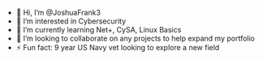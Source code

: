 - 👋 Hi, I’m @JoshuaFrank3
- 👀 I’m interested in Cybersecurity 
- 🌱 I’m currently learning Net+, CySA, Linux Basics
- 💞️ I’m looking to collaborate on any projects to help expand my portfolio
- ⚡ Fun fact: 9 year US Navy vet looking to explore a new field

<!---
JoshuaFrank3/JoshuaFrank3 is a ✨ special ✨ repository because its `README.md` (this file) appears on your GitHub profile.
You can click the Preview link to take a look at your changes.
--->
